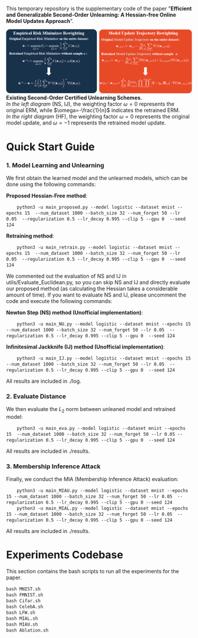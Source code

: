 This temporary repository is the supplementary code of the paper "**Efficient and Generalizable Second-Order Unlearning: A Hessian-free Online Model Updates Approach**".

![comparison](comparison.png "Exisiting Second-Order Certified Unlearning Schemes")
**Existing Second-Order Certified Unlearning Schemes.** <br>
*In the left diagram* (NS, IJ), the weighting factor $\omega=0$ represents the original ERM, while $\omega=-\frac{1}{n}$ indicates the retrained ERM. <br>
*In the right diagram* (HF), the weighting factor $\omega=0$ represents the original model update, and $\omega=-1$ represents the retrained model update.

# Quick Start Guide
### 1. Model Learning and Unlearning
We first obtain the learned model and the unlearned models, which can be done using the following commands:

**Proposed Hessian-Free method**:

        python3 -u main_proposed.py --model logistic --dataset mnist --epochs 15  --num_dataset 1000 --batch_size 32 --num_forget 50 --lr 0.05  --regularization 0.5 --lr_decay 0.995 --clip 5 --gpu 0  --seed 124
        
**Retraining method**:

        python3 -u main_retrain.py --model logistic --dataset mnist --epochs 15  --num_dataset 1000 --batch_size 32 --num_forget 50 --lr 0.05  --regularization 0.5 --lr_decay 0.995 --clip 5 --gpu 0  --seed 124

We commented out the evaluation of NS and IJ in utils/Evaluate_Euclidean.py, so you can skip NS and IJ and directly evaluate our proposed method (as calculating the Hessian takes a considerable amount of time). If you want to evaluate NS and IJ, please uncomment the code and execute the following commands:

**Newton Step (NS) method (Unofficial implementation)**:

        python3 -u main_NU.py --model logistic --dataset mnist --epochs 15  --num_dataset 1000 --batch_size 32 --num_forget 50 --lr 0.05  --regularization 0.5 --lr_decay 0.995 --clip 5 --gpu 0  --seed 124

**Infinitesimal Jackknife (IJ) method (Unofficial implementation)**:

        python3 -u main_IJ.py --model logistic --dataset mnist --epochs 15  --num_dataset 1000 --batch_size 32 --num_forget 50 --lr 0.05  --regularization 0.5 --lr_decay 0.995 --clip 5 --gpu 0  --seed 124

All results are included in ./log.

### 2. Evaluate Distance
We then evaluate the $L_2$ norm between unleaned model and retrained model:

        python3 -u main_eva.py --model logistic --dataset mnist --epochs 15  --num_dataset 1000 --batch_size 32 --num_forget 50 --lr 0.05 --regularization 0.5 --lr_decay 0.995 --clip 5 --gpu 0  --seed 124

All results are included in ./results.


### 3. Membership Inference Attack
Finally, we conduct the MIA (Membership Inference Attack) evaluation:

        python3 -u main_MIAU.py --model logistic --dataset mnist --epochs 15 --num_dataset 1000 --batch_size 32 --num_forget 50 --lr 0.05  --regularization 0.5 --lr_decay 0.995 --clip 5 --gpu 0 --seed 124
        python3 -u main_MIAL.py --model logistic --dataset mnist --epochs 15 --num_dataset 1000 --batch_size 32 --num_forget 50 --lr 0.05  --regularization 0.5 --lr_decay 0.995 --clip 5 --gpu 0 --seed 124

All results are included in ./results.

# Experiments Codebase
This section contains the bash scripts to run all the experiments for the paper.

    bash MNIST.sh
    bash FMNIST.sh
    bash Cifar.sh
    bash CelebA.sh
    bash LFW.sh
    bash MIAL.sh
    bash MIAU.sh
    bash Ablation.sh
